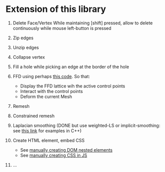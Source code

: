 # Extension of this library

1. Delete Face/Vertex
While maintaining [shift] pressed, allow to delete continuously while mouse left-button is pressed
1. Zip edges 
1. Unzip edges
1. Collapse vertex
1. Fill a hole while picking an edge at the border of the hole 

1. FFD using perhaps [this code](https://github.com/lucasmajerowicz/threejs-ffd). So that:
    - Display the FFD lattice wih the active control points
    - Interact with the control points
    - Deform the current Mesh
1. Remesh
1. Constrained remesh
1. Laplacian smoothing (DONE but use weighted-LS or implicit-smoothing: see [this link](https://github.com/brainexcerpts/laplacian_smoothing_triangle_mesh) for examples in C++)
1. Create HTML element, embed CSS
    - See [manually creating DOM nested elements](https://github.com/terkelg/facon)
    - See [manually creating CSS in JS](https://github.com/CraigCav/css-zero)
1. ...
